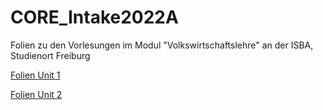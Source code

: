 # CORE_Intake2022A


Folien zu den Vorlesungen im Modul "Volkswirtschaftslehre" an der ISBA, Studienort Freiburg

[Folien Unit 1](https://isba-university.github.io/CORE_Intake2022A/Rmd/Unit_01.html#1)

[Folien Unit 2](https://isba-university.github.io/CORE_Intake2022A/Rmd/Unit_02.html#1)

